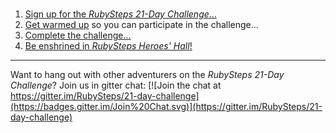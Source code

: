 #

1. [Sign up for the *RubySteps 21-Day Challenge*...](http://www.rubysteps.com)
2. [Get warmed up](1_warmup/README.md) so you can participate in the challenge...
3. [Complete the challenge...](2_adventures/README.md)
4. [Be enshrined in *RubySteps Heroes' Hall*!](3_heroes/README.md)

----

Want to hang out with other adventurers on the *RubySteps 21-Day Challenge*? Join us in gitter chat: [![Join the chat at https://gitter.im/RubySteps/21-day-challenge](https://badges.gitter.im/Join%20Chat.svg)](https://gitter.im/RubySteps/21-day-challenge)
